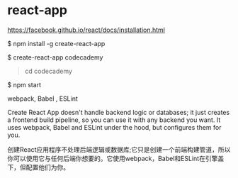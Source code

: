 # react-app



https://facebook.github.io/react/docs/installation.html

$ npm install -g create-react-app

$ create-react-app codecademy

> cd codecademy

$ npm start




webpack, Babel , ESLint 



Create React App doesn't handle backend logic or databases; it just creates a frontend build pipeline, so you can use it with any backend you want. It uses webpack, Babel and ESLint under the hood, but configures them for you.

创建React应用程序不处理后端逻辑或数据库;它只是创建一个前端构建管道，所以你可以使用它与任何后端你想要的。它使用webpack，Babel和ESLint在引擎盖下，但配置他们为你。
